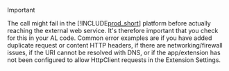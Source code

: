> [!IMPORTANT]
> The call might fail in the [!INCLUDE[prod_short](prod_short.md)] platform before actually reaching the external web service. It's therefore important that you check for this in your AL code. Common error examples are if you have added duplicate request or content HTTP headers, if there are networking/firewall issues, if the URI cannot be resolved with DNS, or if the app/extension has not been configured to allow HttpClient requests in the Extension Settings.